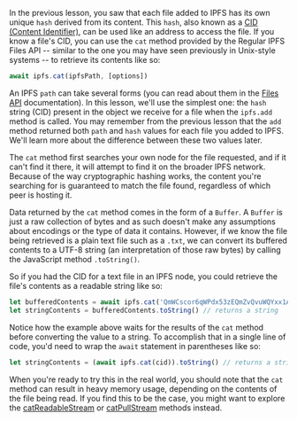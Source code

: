 In the previous lesson, you saw that each file added to IPFS has its own unique `hash` derived from its content. This `hash`, also known as a [CID (Content Identifier)](https://proto.school/#/data-structures/04), can be used like an address to access the file. If you know a file's CID, you can use the `cat` method provided by the Regular IPFS Files API -- similar to the one you may have seen previously in Unix-style systems -- to retrieve its contents like so:

```javascript
await ipfs.cat(ipfsPath, [options])
```

An IPFS `path` can take several forms (you can read about them in the [Files API](https://github.com/ipfs/interface-js-ipfs-core/blob/master/SPEC/FILES.md#cat) documentation). In this lesson, we'll use the simplest one: the `hash` string (CID) present in the object we receive for a file when the `ipfs.add` method is called. You may remember from the previous lesson that the `add` method returned both `path` and `hash` values for each file you added to IPFS. We'll learn more about the difference between these two values later.

The `cat` method first searches your own node for the file requested, and if it can't find it there, it will attempt to find it on the broader IPFS network. Because of the way cryptographic hashing works, the content you're searching for is guaranteed to match the file found, regardless of which peer is hosting it.

Data returned by the `cat` method comes in the form of a `Buffer`. A `Buffer` is just a raw collection of bytes and as such doesn't make any assumptions about encodings or the type of data it contains. However, if we know the file being retrieved is a plain text file such as a `.txt`, we can convert its buffered contents to a UTF-8 string (an interpretation of those raw bytes) by calling the JavaScript method `.toString()`.

So if you had the CID for a text file in an IPFS node, you could retrieve the file's contents as a readable string like so:

```javascript
let bufferedContents = await ipfs.cat('QmWCscor6qWPdx53zEQmZvQvuWQYxx1ARRCXwYVE4s9wzJ') // returns a Buffer
let stringContents = bufferedContents.toString() // returns a string
```
Notice how the example above waits for the results of the `cat` method before converting the value to a string. To accomplish that in a single line of code, you'd need to wrap the `await` statement in parentheses like so:

```javascript
let stringContents = (await ipfs.cat(cid)).toString() // returns a string
```

When you're ready to try this in the real world, you should note that the `cat` method can result in heavy memory usage, depending on the contents of the file being read. If you find this to be the case, you might want to explore the [catReadableStream](https://github.com/ipfs/interface-js-ipfs-core/blob/master/SPEC/FILES.md#catreadablestream) or [catPullStream](https://github.com/ipfs/interface-js-ipfs-core/blob/master/SPEC/FILES.md#catpullstream) methods instead.
